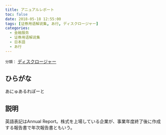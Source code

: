 ```yaml
---
title: アニュアルレポート
toc: false
date: 2018-05-18 12:55:00
tags: [证券用语解说集, あ行, ディスクロージャー]
categories:
  - 金融服务
  - 证券用语解说集
  - 日本語
  - あ行
---
```


`分類：` [ディスクロージャー](/tags/ディスクロージャー/)

## ひらがな

あにゅあるれぽーと

## 説明

英語表記はAnnual Report。株式を上場している企業が、事業年度終了後に作成する報告書で年次報告書ともいう。
